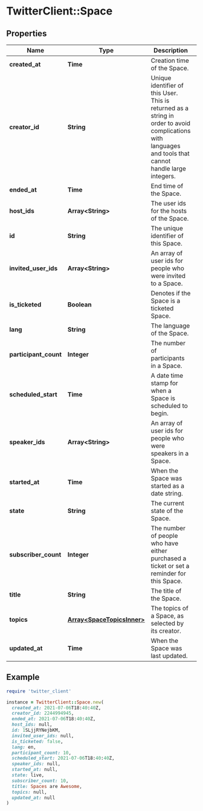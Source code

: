 # TwitterClient::Space

## Properties

| Name | Type | Description | Notes |
| ---- | ---- | ----------- | ----- |
| **created_at** | **Time** | Creation time of the Space. | [optional] |
| **creator_id** | **String** | Unique identifier of this User. This is returned as a string in order to avoid complications with languages and tools that cannot handle large integers. | [optional] |
| **ended_at** | **Time** | End time of the Space. | [optional] |
| **host_ids** | **Array&lt;String&gt;** | The user ids for the hosts of the Space. | [optional] |
| **id** | **String** | The unique identifier of this Space. |  |
| **invited_user_ids** | **Array&lt;String&gt;** | An array of user ids for people who were invited to a Space. | [optional] |
| **is_ticketed** | **Boolean** | Denotes if the Space is a ticketed Space. | [optional] |
| **lang** | **String** | The language of the Space. | [optional] |
| **participant_count** | **Integer** | The number of participants in a Space. | [optional] |
| **scheduled_start** | **Time** | A date time stamp for when a Space is scheduled to begin. | [optional] |
| **speaker_ids** | **Array&lt;String&gt;** | An array of user ids for people who were speakers in a Space. | [optional] |
| **started_at** | **Time** | When the Space was started as a date string. | [optional] |
| **state** | **String** | The current state of the Space. |  |
| **subscriber_count** | **Integer** | The number of people who have either purchased a ticket or set a reminder for this Space. | [optional] |
| **title** | **String** | The title of the Space. | [optional] |
| **topics** | [**Array&lt;SpaceTopicsInner&gt;**](SpaceTopicsInner.md) | The topics of a Space, as selected by its creator. | [optional] |
| **updated_at** | **Time** | When the Space was last updated. | [optional] |

## Example

```ruby
require 'twitter_client'

instance = TwitterClient::Space.new(
  created_at: 2021-07-06T18:40:40Z,
  creator_id: 2244994945,
  ended_at: 2021-07-06T18:40:40Z,
  host_ids: null,
  id: 1SLjjRYNejbKM,
  invited_user_ids: null,
  is_ticketed: false,
  lang: en,
  participant_count: 10,
  scheduled_start: 2021-07-06T18:40:40Z,
  speaker_ids: null,
  started_at: null,
  state: live,
  subscriber_count: 10,
  title: Spaces are Awesome,
  topics: null,
  updated_at: null
)
```

